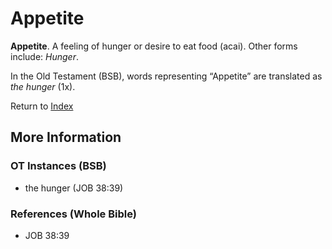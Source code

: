 # Appetite
**Appetite**. 
A feeling of hunger or desire to eat food (acai). 
Other forms include: 
*Hunger*. 


In the Old Testament (BSB), words representing “Appetite” are translated as 
*the hunger* (1x). 




Return to [Index](00-Index.md)

## More Information

### OT Instances (BSB)

* the hunger (JOB 38:39)



### References (Whole Bible)

* JOB 38:39



